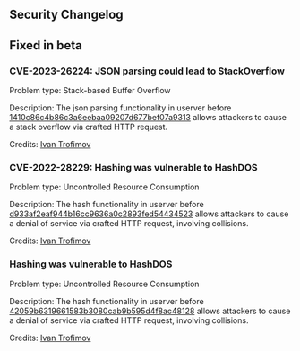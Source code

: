 ## Security Changelog

## Fixed in beta

### CVE-2023-26224: JSON parsing could lead to StackOverflow

Problem type: Stack-based Buffer Overflow

Description: The json parsing functionality in userver before 
[1410c86c4b86c3a6eebaa09207d677bef07a9313](https://github.com/userver-framework/userver/commit/1410c86c4b86c3a6eebaa09207d677bef07a9313) 
allows attackers to cause a stack overflow via crafted HTTP request.

Credits: [Ivan Trofimov](https://github.com/itrofimow)

### CVE-2022-28229: Hashing was vulnerable to HashDOS 

Problem type: Uncontrolled Resource Consumption

Description: The hash functionality in userver before
[d933af2eaf944b16cc9636a0c2893fed54434523](https://github.com/userver-framework/userver/commit/d933af2eaf944b16cc9636a0c2893fed54434523)
allows attackers to cause a denial of service via crafted HTTP request,
involving collisions.

Credits: [Ivan Trofimov](https://github.com/itrofimow)


### Hashing was vulnerable to HashDOS

Problem type: Uncontrolled Resource Consumption

Description: The hash functionality in userver before
[42059b6319661583b3080cab9b595d4f8ac48128](https://github.com/userver-framework/userver/commit/42059b6319661583b3080cab9b595d4f8ac48128)
allows attackers to cause a denial of service via crafted HTTP request,
involving collisions.

Credits: [Ivan Trofimov](https://github.com/itrofimow)
